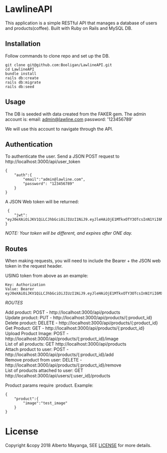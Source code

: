 # LawlineAPI

This application is a simple RESTful API that manages a database of users and products(coffee). Built with Ruby on Rails and MySQL DB.

## Installation
Follow commands to clone repo and set up the DB.

```
git clone git@github.com:Booligan/LawlineAPI.git
cd LawlineAPI
bundle install
rails db:create 
rails db:migrate
rails db:seed
```
## Usage

The DB is seeded with data created from the FAKER gem. The admin account is: 
email: admin@lawline.com
password: '123456789'

We will use this account to navigate through the API.

## Authentication

To authenticate the user. Send a JSON POST request to http://localhost:3000/api/user_token
```
{
	"auth":{
		"email":"admin@lawline.com",
		"password": "123456789"
	}
}
```

 A JSON Web token will be returned: 
```
 {
    "jwt": "eyJ0eXAiOiJKV1QiLCJhbGciOiJIUzI1NiJ9.eyJleHAiOjE1MTkxOTY3OTcsInN1YiI6MX0.gWRuJtSG6lRkNI_BcVMrLI5JIFvt2nfixSNuu4NiWyw"
} 
```

*NOTE: Your token will be different, and expires after ONE day.*

## Routes

When making requests, you will need to include the Bearer + the JSON web token in the request header.

USING token from above as an example:

```
Key: Authorization
Value: Bearer eyJ0eXAiOiJKV1QiLCJhbGciOiJIUzI1NiJ9.eyJleHAiOjE1MTkxOTY3OTcsInN1YiI6MX0.gWRuJtSG6lRkNI_BcVMrLI5JIFvt2nfixSNuu4NiWyw
```
_ROUTES_

Add product: POST - http://localhost:3000/api/products<br />
Update product: PUT - http://localhost:3000/api/products/{:product_id}<br />
Delete product: DELETE - http://localhost:3000/api/products/{:product_id}<br />
Get Product: GET - http://localhost:3000/api/products/{:product_id}<br />
Upload Product Image: POST - http://localhost:3000/api/products/{:product_id}/image<br />
List of all products: GET http://localhost:3000/api/products<br />
Attach product to user: POST - http://localhost:3000/api/products/{:product_id}/add<br />
Remove product from user: DELETE - http://localhost:3000/api/products/{:product_id}/remove<br />
List of products attached to user: GET http://localhost:3000/api/users/{:user_id}/products<br />

Product params require :product. Example:
```
{
	"product":{
		"image":"test_image"
	}
}
```

# License

Copyright &copy 2018 Alberto Mayanga, SEE [LICENSE](http://https://github.com/Booligan/LawlineAPI/blob/master/LICENSE.md) for more details.

